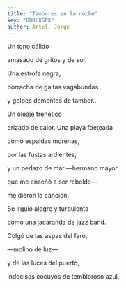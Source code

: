 ```yaml
---
title: "Tambores en la noche"
key: "GBRLXGPX"
author: Artel, Jorge
---
```

<div data-schema-version="8"><p>Un tono cálido</p> <p>amasado de gritos y de sol.</p> <p>Una estrofa negra,</p> <p>borracha de gaitas vagabundas </p> <p>y golpes dementes de tambor…</p> <p> </p> <p>Un oleaje frenético</p> <p>erizado de calor. Una playa foeteada</p> <p>como espaldas morenas,</p> <p>por las fustas ardientes,</p> <p>y un pedazo de mar —hermano mayor</p> <p>que me enseñó a ser rebelde—</p> <p>me dieron la canción.</p> <p> </p> <p>Se irguió alegre y turbulenta</p> <p>como una jacaranda de jazz band.</p> <p>Colgó de las aspas del faro,</p> <p> —molino de luz—</p> <p> y de las luces del puerto,</p> <p> indecisos cocuyos de tembloroso azul.</p> </div>